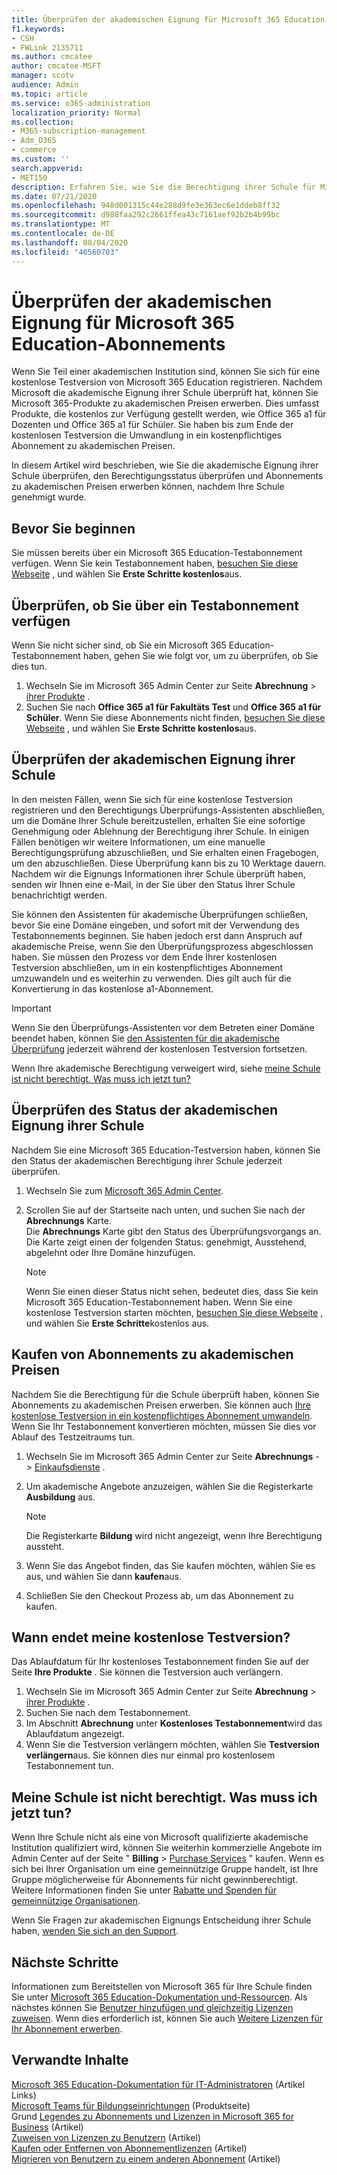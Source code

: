 ```yaml
---
title: Überprüfen der akademischen Eignung für Microsoft 365 Education-Abonnements
f1.keywords:
- CSH
- FWLink 2135711
ms.author: cmcatee
author: cmcatee-MSFT
manager: scotv
audience: Admin
ms.topic: article
ms.service: o365-administration
localization_priority: Normal
ms.collection:
- M365-subscription-management
- Adm_O365
- commerce
ms.custom: ''
search.appverid:
- MET150
description: Erfahren Sie, wie Sie die Berechtigung ihrer Schule für Microsoft 365 Education Academic Pricing überprüfen können.
ms.date: 07/21/2020
ms.openlocfilehash: 948d001315c44e288d9fe3e363ec6e1ddeb8ff32
ms.sourcegitcommit: d988faa292c2661ffea43c7161aef92b2b4b99bc
ms.translationtype: MT
ms.contentlocale: de-DE
ms.lasthandoff: 08/04/2020
ms.locfileid: "46560703"
---
```

# <a name="verify-academic-eligibility-for-microsoft-365-education-subscriptions"></a>Überprüfen der akademischen Eignung für Microsoft 365 Education-Abonnements

Wenn Sie Teil einer akademischen Institution sind, können Sie sich für eine ﻿kostenlose Testversion von Microsoft 365 Education registrieren. Nachdem Microsoft die akademische Eignung ihrer Schule überprüft hat, können Sie Microsoft 365-Produkte zu akademischen Preisen erwerben. Dies umfasst Produkte, die kostenlos zur Verfügung gestellt werden, wie Office 365 a1 für Dozenten und Office 365 a1 für Schüler. Sie haben bis zum Ende der kostenlosen Testversion die Umwandlung in ein kostenpflichtiges Abonnement zu akademischen Preisen.

In diesem Artikel wird beschrieben, wie Sie die akademische Eignung ihrer Schule überprüfen, den Berechtigungsstatus überprüfen und Abonnements zu akademischen Preisen erwerben können, nachdem Ihre Schule genehmigt wurde.

## <a name="before-you-begin"></a>Bevor Sie beginnen

Sie müssen bereits über ein Microsoft 365 Education-Testabonnement verfügen. Wenn Sie kein Testabonnement haben, [besuchen Sie diese Webseite](https://www.microsoft.com/microsoft-365/academic/compare-office-365-education-plans?activetab=tab%3aprimaryr1) , und wählen Sie **Erste Schritte kostenlos**aus.

## <a name="verify-that-you-have-a-trial-subscription"></a>Überprüfen, ob Sie über ein Testabonnement verfügen

Wenn Sie nicht sicher sind, ob Sie ein Microsoft 365 Education-Testabonnement haben, gehen Sie wie folgt vor, um zu überprüfen, ob Sie dies tun.

1. Wechseln Sie im Microsoft 365 Admin Center zur Seite **Abrechnung** \> <a href="https://go.microsoft.com/fwlink/p/?linkid=842054" target="_blank">ihrer Produkte</a> .
2. Suchen Sie nach **Office 365 a1 für Fakultäts Test** und **Office 365 a1 für Schüler**. Wenn Sie diese Abonnements nicht finden, [besuchen Sie diese Webseite](https://www.microsoft.com/microsoft-365/academic/compare-office-365-education-plans?activetab=tab%3aprimaryr1) , und wählen Sie **Erste Schritte kostenlos**aus.

## <a name="verify-your-schools-academic-eligibility"></a>Überprüfen der akademischen Eignung ihrer Schule

In den meisten Fällen, wenn Sie sich für eine ﻿kostenlose Testversion registrieren und den Berechtigungs Überprüfungs-Assistenten abschließen, um die Domäne Ihrer Schule bereitzustellen, erhalten Sie eine sofortige Genehmigung oder Ablehnung der Berechtigung ihrer Schule. In einigen Fällen benötigen wir weitere Informationen, um eine manuelle Berechtigungsprüfung abzuschließen, und Sie erhalten einen Fragebogen, um den abzuschließen. Diese Überprüfung kann bis zu 10 Werktage dauern. Nachdem wir die Eignungs Informationen ihrer Schule überprüft haben, senden wir Ihnen eine e-Mail, in der Sie über den Status Ihrer Schule benachrichtigt werden.

Sie können den Assistenten für akademische Überprüfungen schließen, bevor Sie eine Domäne eingeben, und sofort mit der Verwendung des Testabonnements beginnen. Sie haben jedoch erst dann Anspruch auf akademische Preise, wenn Sie den Überprüfungsprozess abgeschlossen haben. Sie müssen den Prozess vor dem Ende Ihrer kostenlosen Testversion abschließen, um in ein kostenpflichtiges Abonnement umzuwandeln und es weiterhin zu verwenden. Dies gilt auch für die Konvertierung in das ﻿kostenlose a1-Abonnement.

> [!IMPORTANT]
> Wenn Sie den Überprüfungs-Assistenten vor dem Betreten einer Domäne beendet haben, können Sie [den Assistenten für die akademische Überprüfung](https://go.microsoft.com/fwlink/p/?linkid=2135255) jederzeit während der kostenlosen Testversion fortsetzen.

Wenn Ihre akademische Berechtigung verweigert wird, siehe [meine Schule ist nicht berechtigt. Was muss ich jetzt tun?](#my-school-isnt-eligible-what-do-i-do-now)

## <a name="check-the-status-of-your-schools-academic-eligibility"></a>Überprüfen des Status der akademischen Eignung ihrer Schule

Nachdem Sie eine Microsoft 365 Education-Testversion haben, können Sie den Status der akademischen Berechtigung ihrer Schule jederzeit überprüfen.

1. Wechseln Sie zum [Microsoft 365 Admin Center](https://go.microsoft.com/fwlink/p/?linkid=2024339).
2. Scrollen Sie auf der Startseite nach unten, und suchen Sie nach der **Abrechnungs** Karte. \
    Die **Abrechnungs** Karte gibt den Status des Überprüfungsvorgangs an. Die Karte zeigt einen der folgenden Status: genehmigt, Ausstehend, abgelehnt oder Ihre Domäne hinzufügen.

    > [!NOTE]
    > Wenn Sie einen dieser Status nicht sehen, bedeutet dies, dass Sie kein Microsoft 365 Education-Testabonnement haben. Wenn Sie eine ﻿kostenlose Testversion starten möchten, [besuchen Sie diese Webseite](https://www.microsoft.com/microsoft-365/academic/compare-office-365-education-plans?activetab=tab%3aprimaryr1) , und wählen Sie **Erste Schritte**kostenlos aus.

## <a name="buy-subscriptions-at-academic-prices"></a>Kaufen von Abonnements zu akademischen Preisen

Nachdem Sie die Berechtigung für die Schule überprüft haben, können Sie Abonnements zu akademischen Preisen erwerben. Sie können auch [Ihre ﻿kostenlose Testversion in ein kostenpflichtiges Abonnement umwandeln](https://docs.microsoft.com/microsoft-365/commerce/buy-a-subscription-from-your-free-trial). Wenn Sie Ihr Testabonnement konvertieren möchten, müssen Sie dies vor Ablauf des Testzeitraums tun.

1. Wechseln Sie im Microsoft 365 Admin Center zur Seite **Abrechnungs** - \> <a href="https://go.microsoft.com/fwlink/p/?linkid=868433" target="_blank">Einkaufsdienste</a> .
2. Um akademische Angebote anzuzeigen, wählen Sie die Registerkarte **Ausbildung** aus.

    > [!NOTE]
    > Die Registerkarte **Bildung** wird nicht angezeigt, wenn Ihre Berechtigung aussteht.

3. Wenn Sie das Angebot finden, das Sie kaufen möchten, wählen Sie es aus, und wählen Sie dann **kaufen**aus.
4. Schließen Sie den Checkout Prozess ab, um das Abonnement zu kaufen.

## <a name="when-does-my-free-trial-end"></a>Wann endet meine ﻿kostenlose Testversion?

Das Ablaufdatum für Ihr kostenloses Testabonnement finden Sie auf der Seite **Ihre Produkte** . Sie können die Testversion auch verlängern.

1. Wechseln Sie im Microsoft 365 Admin Center zur Seite **Abrechnung** \> <a href="https://go.microsoft.com/fwlink/p/?linkid=842054" target="_blank">ihrer Produkte</a> .
2. Suchen Sie nach dem Testabonnement.
3. Im Abschnitt **Abrechnung** unter **Kostenloses Testabonnement**wird das Ablaufdatum angezeigt.
4. Wenn Sie die Testversion verlängern möchten, wählen Sie **Testversion verlängern**aus. Sie können dies nur einmal pro kostenlosem Testabonnement tun.

## <a name="my-school-isnt-eligible-what-do-i-do-now"></a>Meine Schule ist nicht berechtigt. Was muss ich jetzt tun?

Wenn Ihre Schule nicht als eine von Microsoft qualifizierte akademische Institution qualifiziert wird, können Sie weiterhin kommerzielle Angebote im Admin Center auf der Seite " **Billing** \> <a href="https://go.microsoft.com/fwlink/p/?linkid=868433" target="_blank">Purchase Services</a> " kaufen. Wenn es sich bei Ihrer Organisation um eine gemeinnützige Gruppe handelt, ist Ihre Gruppe möglicherweise für Abonnements für nicht gewinnberechtigt. Weitere Informationen finden Sie unter [Rabatte und Spenden für gemeinnützige Organisationen](https://www.microsoft.com/nonprofits/eligibility).

Wenn Sie Fragen zur akademischen Eignungs Entscheidung ihrer Schule haben, [wenden Sie sich an den Support](../../admin/contact-support-for-business-products.md).

## <a name="next-steps"></a>Nächste Schritte

Informationen zum Bereitstellen von Microsoft 365 für Ihre Schule finden Sie unter [Microsoft 365 Education-Dokumentation und-Ressourcen](https://docs.microsoft.com/microsoft-365/education/deploy/). Als nächstes können Sie [Benutzer hinzufügen und gleichzeitig Lizenzen zuweisen](../../admin/add-users/add-users.md). Wenn dies erforderlich ist, können Sie auch [Weitere Lizenzen für Ihr Abonnement erwerben](../licenses/buy-licenses.md).

## <a name="related-content"></a>Verwandte Inhalte

[Microsoft 365 Education-Dokumentation für IT-Administratoren](https://docs.microsoft.com/education/itadmins) (Artikel Links) \
[Microsoft Teams für Bildungseinrichtungen](https://microsoft.com/education/products/teams/default.aspx) (Produktseite) \
Grund [Legendes zu Abonnements und Lizenzen in Microsoft 365 for Business](../licenses/subscriptions-and-licenses.md) (Artikel) \
[Zuweisen von Lizenzen zu Benutzern](../../admin/manage/assign-licenses-to-users.md) (Artikel) \
[Kaufen oder Entfernen von Abonnementlizenzen](../licenses/buy-licenses.md) (Artikel) \
[Migrieren von Benutzern zu einem anderen Abonnement](move-users-different-subscription.md) (Artikel)
